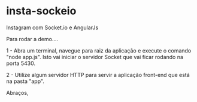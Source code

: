 # insta-sockeio
Instagram com Socket.io e AngularJs

Para rodar a demo....

1 - Abra um terminal, navegue para raiz da aplicação e execute o comando "node app.js". Isto vai iniciar o servidor Socket que vai ficar rodando na porta 5430.

2 - Utilize algum servidor HTTP para servir a aplicação front-end que está na pasta "app".

Abraços,
